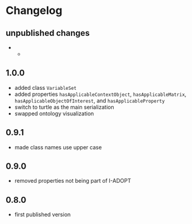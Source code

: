 # Changelog

## unpublished changes

* -

## 1.0.0

* added class `VariableSet`
* added properties `hasApplicableContextObject`, `hasApplicableMatrix`, `hasApplicableObjectOfInterest`, and `hasApplicableProperty`
* switch to turtle as the main serialization
* swapped ontology visualization

## 0.9.1

* made class names use upper case

## 0.9.0

* removed properties not being part of I-ADOPT

## 0.8.0

* first published version
